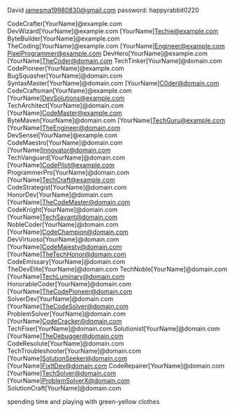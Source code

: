 
David
jamesma19980830@gmail.com
password: happyrabbit0220

CodeCrafter[YourName]@example.com
DevWizard[YourName]@example.com
[YourName]Techie@example.com
ByteBuilder[YourName]@example.com
TheCoding[YourName]@example.com
[YourName]Engineer@example.com
PixelProgrammer@example.com
DevHero[YourName]@example.com
[YourName]TheCoder@domain.com
TechTinker[YourName]@domain.com
CodePioneer[YourName]@example.com
BugSquasher[YourName]@domain.com
SyntaxMaster[YourName]@domain.com
[YourName]C0der@domain.com
CodeCraftsman[YourName]@example.com
[YourName]DevSolutions@example.com
TechArchitect[YourName]@domain.com
[YourName]CodeMaster@example.com
ByteMaven[YourName]@domain.com
[YourName]TechGuru@example.com
[YourName]TheEngineer@domain.com
DevSensei[YourName]@example.com
CodeMaestro[YourName]@domain.com
[YourName]Innovator@domain.com
TechVanguard[YourName]@domain.com
[YourName]CodePilot@example.com
ProgrammerPro[YourName]@domain.com
[YourName]TechCraft@example.com
CodeStrategist[YourName]@domain.com
HonorDev[YourName]@domain.com
[YourName]TheCodeMaster@domain.com
CodeKnight[YourName]@domain.com
[YourName]TechSavant@domain.com
NobleCoder[YourName]@domain.com
[YourName]CodeChampion@domain.com
DevVirtuoso[YourName]@domain.com
[YourName]CodeMajesty@domain.com
[YourName]TheTechHonor@domain.com
CodeEmissary[YourName]@domain.com
TheDevElite[YourName]@domain.com
TechNoble[YourName]@domain.com
[YourName]TechLuminary@domain.com
HonorableCoder[YourName]@domain.com
[YourName]TheCodePioneer@domain.com
SolverDev[YourName]@domain.com
[YourName]TheCodeSolver@domain.com
ProblemSolver[YourName]@domain.com
[YourName]CodeCracker@domain.com
TechFixer[YourName]@domain.com
Solutionist[YourName]@domain.com
[YourName]TheDebugger@domain.com
CodeResolute[YourName]@domain.com
TechTroubleshooter[YourName]@domain.com
[YourName]SolutionSeeker@domain.com
[YourName]FixItDev@domain.com
CodeRepairer[YourName]@domain.com
[YourName]TechSolver@domain.com
[YourName]ProblemSolverX@domain.com
SolutionCraft[YourName]@domain.com

spending time and playing with green-yellow clothes